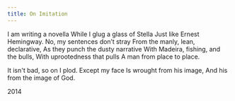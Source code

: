 ```yaml
---
title: On Imitation
---
```

I am writing a novella
While I glug a glass of Stella
Just like Ernest Hemingway.
No, my sentences don’t stray
From the manly, lean, declarative,
As they punch the dusty narrative
With Madeira, fishing, and the bulls,
With uprootedness that pulls
A man from place to place.

It isn't bad, so on I plod. Except my face
Is wrought from his image,
And his from the image of God.

2014
